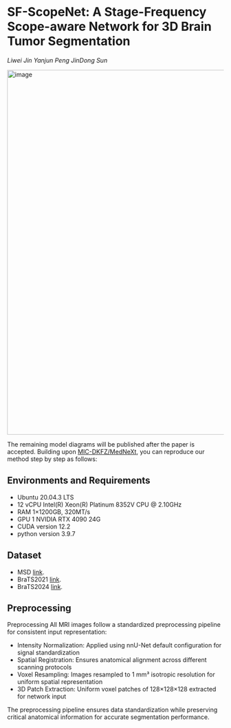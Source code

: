 # SF-ScopeNet: A Stage-Frequency Scope-aware Network for 3D Brain Tumor Segmentation
*Liwei Jin Yanjun Peng JinDong Sun*

<img width="1677" height="848" alt="image" src="https://github.com/user-attachments/assets/19df0b0e-1fa3-4ad4-a894-edc305891e25" />

The remaining model diagrams will be published after the paper is accepted.
Building upon [MIC-DKFZ/MedNeXt](https://github.com/MIC-DKFZ/MedNeXt), you can reproduce our method step by step as follows:

## Environments and Requirements
- Ubuntu 20.04.3 LTS
- 12 vCPU Intel(R) Xeon(R) Platinum 8352V CPU @ 2.10GHz
- RAM 1×1200GB, 320MT/s
- GPU 1 NVIDIA RTX 4090 24G
- CUDA version 12.2
- python version 3.9.7

## Dataset
- MSD [link](http://medicaldecathlon.com/).
- BraTS2021 [link](https://www.synapse.org/Synapse:syn25829067/wiki/610863).
- BraTS2024 [link](https://www.synapse.org/Synapse:syn53708249/wiki/626323).

## Preprocessing

Preprocessing
All MRI images follow a standardized preprocessing pipeline for consistent input representation:

- Intensity Normalization: Applied using nnU-Net default configuration for signal standardization
- Spatial Registration: Ensures anatomical alignment across different scanning protocols
- Voxel Resampling: Images resampled to 1 mm³ isotropic resolution for uniform spatial representation
- 3D Patch Extraction: Uniform voxel patches of 128×128×128 extracted for network input

The preprocessing pipeline ensures data standardization while preserving critical anatomical information for accurate segmentation performance.








